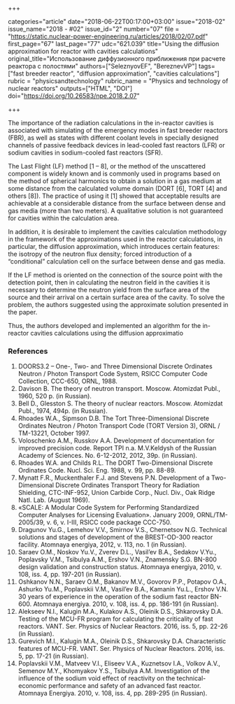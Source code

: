 +++

categories="article"
date="2018-06-22T00:17:00+03:00"
issue="2018-02"
issue_name="2018 - #02"
issue_id="2"
number="07"
file = "https://static.nuclear-power-engineering.ru/articles/2018/02/07.pdf"
first_page="67"
last_page="77"
udc="621.039"
title="Using the diffusion approximation for reactor with cavities calculations"
original_title="Использование диффузионного приближения при расчете реактора с полостями"
authors=["SeleznyovEF", "BereznevVP"]
tags=["fast breeder reactor", "diffusion approximation", "cavities calculations"]
rubric = "physicsandtechnology"
rubric_name = "Physics and technology of nuclear reactors"
outputs=["HTML", "DOI"]
doi="https://doi.org/10.26583/npe.2018.2.07"

+++

The importance of the radiation calculations in the in-reactor cavities is associated with simulating of the emergency modes in fast breeder reactors (FBR), as well as states with different coolant levels in specially designed channels of passive feedback devices in lead-cooled fast reactors (LFR) or sodium cavities in sodium-cooled fast reactors (SFR).

The Last Flight (LF) method [1 – 8], or the method of the unscattered component is widely known and is commonly used in programs based on the method of spherical harmonics to obtain a solution in a gas medium at some distance from the calculated volume domain (DORT [6], TORT [4] and others [8]). The practice of using it [1] showed that acceptable results are achievable at a considerable distance from the surface between dense and gas media (more than two meters). A qualitative solution is not guaranteed for cavities within the calculation area.

In addition, it is desirable to implement the cavities calculation methodology in the framework of the approximations used in the reactor calculations, in particular, the diffusion approximation, which introduces certain features: the isotropy of the neutron flux density; forced introduction of a “conditional” calculation cell on the surface between dense and gas media.

If the LF method is oriented on the connection of the source point with the detection point, then in calculating the neutron field in the cavities it is necessary to determine the neutron yield from the surface area of the source and their arrival on a certain surface area of the cavity. To solve the problem, the authors suggested using the approximate solution presented in the paper.

Thus, the authors developed and implemented an algorithm for the in-reactor cavities calculations using the diffusion approximatio

### References

1. DOORS3.2 – One-, Two- and Three Dimensional Discrete Ordinates Neutron / Photon Transport Code System, RSICC Computer Code Collection, CCC-650, ORNL, 1988.
2. Davison B. The theory of neutron transport. Moscow. Atomizdat Publ., 1960, 520 p. (in Russian).
3. Bell D., Glesston S. The theory of nuclear reactors. Moscow. Atomizdat Publ., 1974, 494p. (in Russian).
4. Rhoades W.A., Sipmson D.B. The Tort Three-Dimensional Discrete Ordinates Neutron / Photon Transport Code (TORT Version 3), ORNL / TM-13221, October 1997.
5. Voloschenko A.M., Russkov A.A. Development of documentation for improved precision code. Report TPI n.a. M.V.Keldysh of the Russian Academy of Sciences. No. 6-12-2012, 2012, 39p. (in Russian).
6. Rhoades W.A. and Childs R.L. The DORT Two-Dimensional Discrete Ordinates Code. Nucl. Sci. Eng. 1988, v. 99, pp. 88-89.
7. Mynatt F.R., Muckenthaler F.J. and Stevens P.N. Development of a Two-Dimensional Discrete Ordinates Transport Theory for Radiation Shielding, CTC-INF-952, Union Carbide Corp., Nucl. Div., Oak Ridge Natl. Lab. (August 1969).
8. «SCALE: A Modular Code System for Performing Standardized Computer Analyses for Licensing Evaluation». January 2009, ORNL/TM-2005/39, v. 6, v. I-III, RSICC code package CCC-750.
9. Dragunov Yu.G., Lemehov V.V., Smirnov V.S., Chernetsov N.G. Technical solutions and stages of development of the BREST-OD-300 reactor facility. Atomnaya energiya, 2012, v. 113, no. 1 (in Russian).
10. Saraev O.M., Noskov Yu.V., Zverev D.L., Vasil’ev B.A., Sedakov V.Yu., Poplavsky V.M., Tsibulya A.M., Ershov V.N., Znamensky S.G. BN-800 design validation and construction status. Atomnaya energiya, 2010, v. 108, iss. 4, pp. 197-201 (in Russian).
11. Oshkanov N.N., Saraev O.M., Bakanov M.V., Govorov P.P., Potapov O.A., Ashurko Yu.M., Poplavskii V.M., Vasil’ev B.A., Kamanin Yu.L., Ershov V.N. 30 years of experience in the operation of the sodium fast reactor BN-600. Atomnaya energiya. 2010, v. 108, iss. 4, pp. 186-191 (in Russian).
12. Alekseev N.I., Kalugin M.A., Kulakov A.S., Oleinik D.S., Shkarovsky D.A. Testing of the MCU-FR program for calculating the criticality of fast reactors. VANT. Ser. Physics of Nuclear Reactors. 2016, iss. 5, pp. 22-26 (in Russian).
13. Gurevich M.I., Kalugin M.A., Oleinik D.S., Shkarovsky D.A. Characteristic features of MCU-FR. VANT. Ser. Physics of Nuclear Reactors. 2016, iss. 5, pp. 17-21 (in Russian).
14. Poplavskii V.M., Matveev V.I., Eliseev V.A., Kuznetsov I.A., Volkov A.V., Semenov M.Y., Khomyakov Y.S., Tsibulya A.M. Investigation of the influence of the sodium void effect of reactivity on the technical-economic performance and safety of an advanced fast reactor. Atomnaya Energiya. 2010, v. 108, iss. 4, pp. 289-295 (in Russian).
